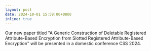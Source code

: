 ```yaml
---
layout: post
date: 2024-10-01 15:59:00+0800
inline: true
---
```


Our new paper titled "A Generic Construction of Deletable Registered Attribute-Based Encryption from Slotted Registered Attribute-Based Encryption" will be presented in a domestic conference CSS 2024.
